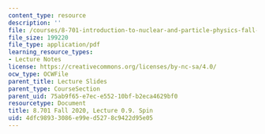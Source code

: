 ```yaml
---
content_type: resource
description: ''
file: /courses/8-701-introduction-to-nuclear-and-particle-physics-fall-2020/4dfc98933086e99ed5278c9422d95e05_MIT8_701f20_lec0.9.pdf
file_size: 199220
file_type: application/pdf
learning_resource_types:
- Lecture Notes
license: https://creativecommons.org/licenses/by-nc-sa/4.0/
ocw_type: OCWFile
parent_title: Lecture Slides
parent_type: CourseSection
parent_uid: 75ab9f65-e7ec-e552-10bf-b2eca4629bf0
resourcetype: Document
title: 8.701 Fall 2020, Lecture 0.9. Spin
uid: 4dfc9893-3086-e99e-d527-8c9422d95e05
---
```


